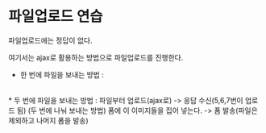# 파일업로드 연습

파일업로드에는 정답이 없다.

여기서는 ajax로 활용하는 방법으로 파일업로드를 진행한다.

* 한 번에 파일을 보내는 방법 : 
<br>
* 두 번에 파일을 보내는 방법 : 파일부터 업로드(ajax로) -> 응답 수신(5,6,7번이 업로드 됨) (두 번에 나눠 보내는 방법)
폼에 이 이미지들을 집어 넣는다. -> 폼 발송(파일은 제외하고 나머지 폼을 발송)



